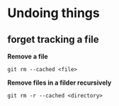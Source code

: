 # Undoing things

## forget tracking a file

**Remove a file**

```
git rm --cached <file>
```

**Remove files in a filder recursively**

```
git rm -r --cached <directory>
```
